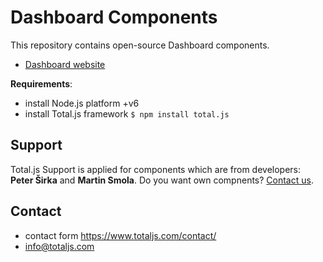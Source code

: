 # Dashboard Components

This repository contains open-source Dashboard components.

- [Dashboard website](https://www.totaljs.com/dashboard/)

__Requirements__:

- install Node.js platform +v6
- install Total.js framework `$ npm install total.js`

## Support

Total.js Support is applied for components which are from developers: __Peter Širka__ and __Martin Smola__. Do you want own compnents? [Contact us](https://www.totaljs.com/contact/).

## Contact

- contact form <https://www.totaljs.com/contact/>
- <info@totaljs.com>
